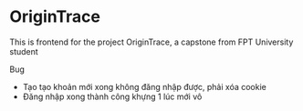 # OriginTrace

This is frontend for the project OriginTrace, a capstone from FPT University student

Bug
- Tạo tạo khoản mới xong không đăng nhập được, phải xóa cookie
- Đăng nhập xong thành công khựng 1 lúc mới vô